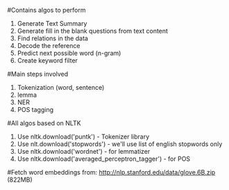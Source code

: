 #Contains algos to perform
1. Generate Text Summary
2. Generate fill in the blank questions from text content
3. Find relations in the data
4. Decode the reference
5. Predict next possible word (n-gram)
6. Create keyword filter    


#Main steps involved
1. Tokenization (word, sentence)
2. lemma    
3. NER
4. POS tagging

#All algos based on NLTK
1. Use nltk.download('puntk') - Tokenizer library
2. Use nlt.download('stopwords') - we'll use list of english stopwords only
3. Use nltk.download('wordnet') - for lemmatizer
4. Use nltk.download('averaged_perceptron_tagger') - for POS

#Fetch word embeddings from:
http://nlp.stanford.edu/data/glove.6B.zip (822MB)
